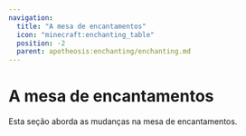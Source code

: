 ```yaml
---
navigation:
  title: "A mesa de encantamentos"
  icon: "minecraft:enchanting_table"
  position: -2
  parent: apotheosis:enchanting/enchanting.md
---
```


# A mesa de encantamentos

Esta seção aborda as mudanças na mesa de encantamentos.

<SubPages />